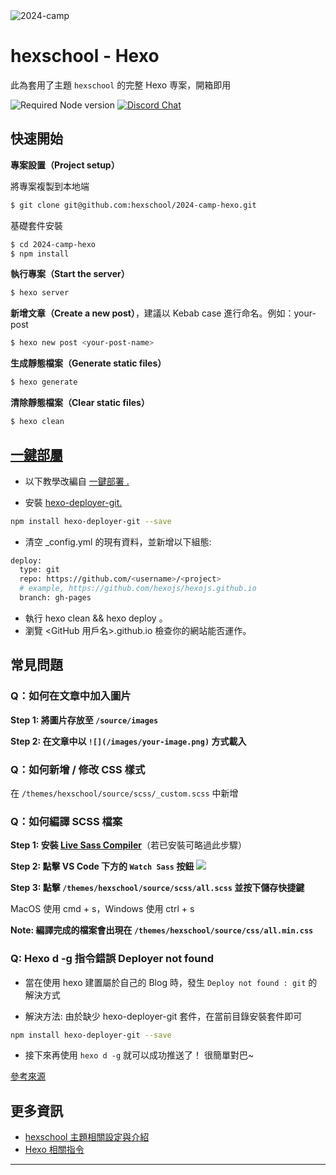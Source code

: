 <img alt="2024-camp" src="https://firebasestorage.googleapis.com/v0/b/hexschool-courses.appspot.com/o/hex-website%2Fblog%2F1710986781813-engineer-camp.png?alt=media&token=536bc802-b2b7-4778-8887-2017e88853d7">

# hexschool - Hexo
此為套用了主題 `hexschool` 的完整 Hexo 専案，開箱即用

![Required Node version](https://img.shields.io/node/v/hexo)
[![Discord Chat](https://img.shields.io/badge/chat-on%20discord-7289da.svg)](https://discord.gg/822N5Ycttt)


## 快速開始

**專案設置（Project setup）**

將專案複製到本地端
```sh
$ git clone git@github.com:hexschool/2024-camp-hexo.git
```

基礎套件安裝
```sh
$ cd 2024-camp-hexo
$ npm install
```

**執行專案（Start the server）**
```sh
$ hexo server
```

**新增文章（Create a new post）**，建議以 Kebab case 進行命名。例如：your-post
```sh
$ hexo new post <your-post-name>
```

**生成靜態檔案（Generate static files）**
```sh
$ hexo generate
```

**清除靜態檔案（Clear static files）**
```sh
$ hexo clean
```

## [一鍵部屬](https://hexo.io/zh-tw/docs/github-pages#%E4%B8%80%E9%8D%B5%E9%83%A8%E5%B1%AC)
- 以下教學改編自 [一鍵部署 .](https://hexo.io/docs/one-command-deployment)

- 安裝 [hexo-deployer-git.](https://github.com/hexojs/hexo-deployer-git)
```sh
npm install hexo-deployer-git --save
```

- 清空 _config.yml 的現有資料，並新增以下組態:
```sh
deploy:
  type: git
  repo: https://github.com/<username>/<project>
  # example, https://github.com/hexojs/hexojs.github.io
  branch: gh-pages
```
- 執行 hexo clean && hexo deploy 。
- 瀏覽 <GitHub 用戶名>.github.io 檢查你的網站能否運作。



## 常見問題

### Q：如何在文章中加入圖片

**Step 1: 將圖片存放至 `/source/images`**

**Step 2: 在文章中以 `![](/images/your-image.png)` 方式載入**

### Q：如何新增 / 修改 CSS 樣式

在 `/themes/hexschool/source/scss/_custom.scss` 中新增

### Q：如何編譯 SCSS 檔案

**Step 1: 安裝 [Live Sass Compiler](https://marketplace.visualstudio.com/items?itemName=ritwickdey.live-sass)**（若已安裝可略過此步驟）

**Step 2: 點擊 VS Code 下方的 `Watch Sass` 按鈕**
![](https://i.imgur.com/4z3IMP6.png)

**Step 3: 點擊 `/themes/hexschool/source/scss/all.scss` 並按下儲存快捷鍵**

MacOS 使用 cmd + s，Windows 使用 ctrl + s


**Note: 編譯完成的檔案會出現在 `/themes/hexschool/source/css/all.min.css`**

### Q: Hexo d -g 指令錯誤 Deployer not found
- 當在使用 hexo 建置屬於自己的 Blog 時，發生 `Deploy not found : git` 的解決方式

- 解決方法: 由於缺少 hexo-deployer-git 套件，在當前目錄安裝套件即可

```sh
npm install hexo-deployer-git --save
```

- 接下來再使用 `hexo d -g` 就可以成功推送了！ 很簡單對巴~

[參考來源](https://blog.csdn.net/qq_21808961/article/details/84476504)



## 更多資訊
- [hexschool 主題相關設定與介紹](https://github.com/hexschool/2024-camp-hexo/blob/main/themes/hexschool/README.md)
- [Hexo 相關指令](https://hexo.io/zh-tw/docs/commands)





---

